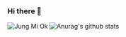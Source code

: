 ### Hi there 👋

<!--
**miok-jung/miok-jung** is a ✨ _special_ ✨ repository because its `README.md` (this file) appears on your GitHub profile.

Here are some ideas to get you started:

- 🔭 I’m currently working on ...
- 🌱 I’m currently learning ...
- 👯 I’m looking to collaborate on ...
- 🤔 I’m looking for help with ...
- 💬 Ask me about ...
- 📫 How to reach me: ...
- 😄 Pronouns: ...
- ⚡ Fun fact: ...
-->
![Jung Mi Ok](https://github-readme-stats.vercel.app/api?miok-jung=anuraghazra&show_icons=true&theme=radical)
![Anurag's github stats](https://github-readme-stats.vercel.app/api?miok-jung=anuraghazra)
